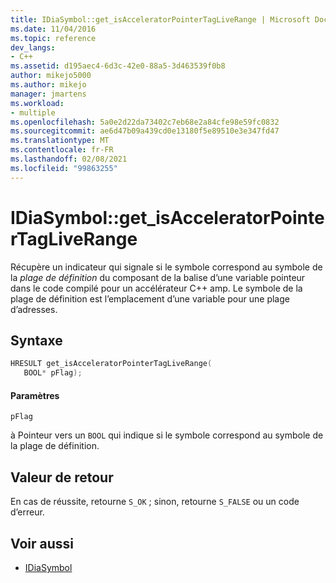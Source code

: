 ```yaml
---
title: IDiaSymbol::get_isAcceleratorPointerTagLiveRange | Microsoft Docs
ms.date: 11/04/2016
ms.topic: reference
dev_langs:
- C++
ms.assetid: d195aec4-6d3c-42e0-88a5-3d463539f0b8
author: mikejo5000
ms.author: mikejo
manager: jmartens
ms.workload:
- multiple
ms.openlocfilehash: 5a0e2d22da73402c7eb68e2a84cfe98e59fc0832
ms.sourcegitcommit: ae6d47b09a439cd0e13180f5e89510e3e347fd47
ms.translationtype: MT
ms.contentlocale: fr-FR
ms.lasthandoff: 02/08/2021
ms.locfileid: "99863255"
---
```

# <a name="idiasymbolget_isacceleratorpointertagliverange"></a>IDiaSymbol::get_isAcceleratorPointerTagLiveRange
Récupère un indicateur qui signale si le symbole correspond au symbole de la *plage de définition* du composant de la balise d’une variable pointeur dans le code compilé pour un accélérateur C++ amp. Le symbole de la plage de définition est l’emplacement d’une variable pour une plage d’adresses.

## <a name="syntax"></a>Syntaxe

```C++
HRESULT get_isAcceleratorPointerTagLiveRange(
   BOOL* pFlag);
```

#### <a name="parameters"></a>Paramètres
 `pFlag`

à Pointeur vers un `BOOL` qui indique si le symbole correspond au symbole de la plage de définition.

## <a name="return-value"></a>Valeur de retour
 En cas de réussite, retourne `S_OK` ; sinon, retourne `S_FALSE` ou un code d’erreur.

## <a name="see-also"></a>Voir aussi
- [IDiaSymbol](../../debugger/debug-interface-access/idiasymbol.md)